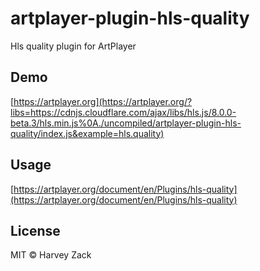 # artplayer-plugin-hls-quality

Hls quality plugin for ArtPlayer

## Demo

[https://artplayer.org](https://artplayer.org/?libs=https://cdnjs.cloudflare.com/ajax/libs/hls.js/8.0.0-beta.3/hls.min.js%0A./uncompiled/artplayer-plugin-hls-quality/index.js&example=hls.quality)

## Usage

[https://artplayer.org/document/en/Plugins/hls-quality](https://artplayer.org/document/en/Plugins/hls-quality)

## License

MIT © Harvey Zack
